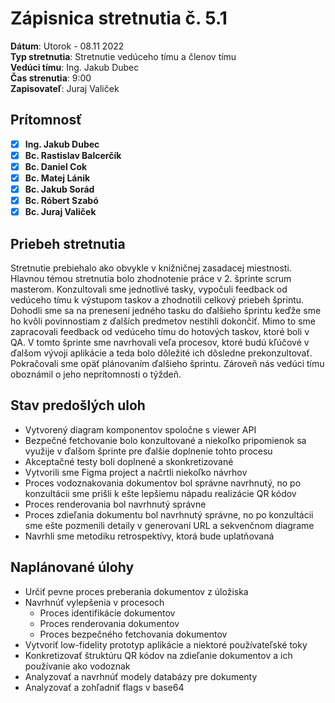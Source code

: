 # Zápisnica stretnutia č. 5.1

**Dátum**: Utorok - 08.11 2022  
**Typ stretnutia**: Stretnutie vedúceho tímu a členov tímu   
**Vedúci tímu**: Ing. Jakub Dubec      
**Čas strenutia**: 9:00  
**Zapisovateľ**: Juraj Valiček

## Prítomnosť

- [x] **Ing. Jakub Dubec**
- [x] **Bc. Rastislav Balcerčík**
- [x] **Bc. Daniel Cok**
- [x] **Bc. Matej Lánik**
- [x] **Bc. Jakub Sorád**
- [x] **Bc. Róbert Szabó**
- [x] **Bc. Juraj Valiček**

## Priebeh stretnutia

Stretnutie prebiehalo ako obvykle v knižničnej zasadacej miestnosti. Hlavnou témou stretnutia
bolo zhodnotenie práce v 2. šprinte scrum masterom. Konzultovali sme jednotlivé tasky, vypočuli feedback od vedúceho 
tímu k výstupom taskov a zhodnotili celkový priebeh šprintu. Dohodli sme sa na prenesení jedného tasku 
do ďalšieho šprintu keďže sme ho kvôli povinnostiam z ďalších predmetov nestihli dokončiť. Mimo to sme 
zapracovali feedback od vedúceho tímu do hotových taskov, ktoré boli v QA. V tomto šprinte sme navrhovali 
veľa procesov, ktoré budú kľúčové v ďalšom vývoji aplikácie a teda bolo dôležité ich dôsledne prekonzultovať.
Pokračovali sme opäť plánovaním ďalšieho šprintu. Zároveň nás vedúci tímu oboznámil o jeho neprítomnosti o týždeň.

## Stav predošlých uloh

- Vytvorený diagram komponentov spoločne s viewer API
- Bezpečné fetchovanie bolo konzultované a niekoľko pripomienok sa využije 
v ďalšom šprinte pre ďalšie doplnenie tohto procesu
- Akceptačné testy boli doplnené a skonkretizované
- Vytvorili sme Figma project a načrtli niekoľko návrhov
- Proces vodoznakovania dokumentov bol správne navrhnutý, no po konzultácii 
sme prišli k ešte lepšiemu nápadu realizácie QR kódov
- Proces renderovania bol navrhnutý správne
- Proces zdieľania dokumentu bol navrhnutý správne, no po konzultácii 
sme ešte pozmenili detaily v generovaní URL a sekvenčnom diagrame
- Navrhli sme metodiku retrospektívy, ktorá bude uplatňovaná

## Naplánované úlohy

- Určiť pevne proces preberania dokumentov z úložiska
- Navrhnúť vylepšenia v procesoch
    - Proces identifikácie dokumentov
    - Proces renderovania dokumentov
    - Proces bezpečného fetchovania dokumentov
- Vytvoriť low-fidelity prototyp aplikácie a niektoré používateľské toky
- Konkretizovať štruktúru QR kódov na zdieľanie dokumentov a ich používanie ako vodoznak
- Analyzovať a navrhnúť modely databázy pre dokumenty
- Analyzovať a zohľadniť flags v base64

